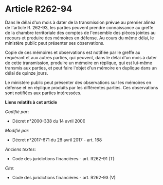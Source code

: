 # Article R262-94

Dans le délai d'un mois à dater de la transmission prévue au premier alinéa de l'article R. 262-93, les parties peuvent
prendre connaissance au greffe de la chambre territoriale des comptes de l'ensemble des pièces jointes au recours et produire
des mémoires en défense. Au cours du même délai, le ministère public peut présenter ses observations. 

Copie de ces mémoires et observations est notifiée par le greffe au requérant et aux autres parties, qui peuvent, dans le
délai d'un mois à dater de cette transmission, produire un mémoire en réplique, qui est lui-même transmis aux parties, et
peut faire l'objet d'un mémoire en duplique dans un délai de quinze jours. 

Le ministère public peut présenter des observations sur les mémoires en défense et en réplique produits par les différentes
parties. Ces observations sont notifiées aux parties intéressées.

**Liens relatifs à cet article**

_Codifié par_:

  - Décret n°2000-338 du 14 avril 2000

_Modifié par_:

  - Décret n°2017-671 du 28 avril 2017 - art. 168

_Anciens textes_:

  - Code des juridictions financières - art. R262-91 (T)

_Cite_:

  - Code des juridictions financières - art. R262-93 (V)

